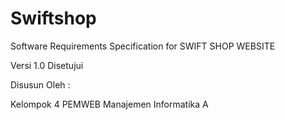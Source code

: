 # Swiftshop

Software Requirements Specification
for
SWIFT SHOP WEBSITE

Versi 1.0 Disetujui


Disusun Oleh :

Kelompok 4 PEMWEB Manajemen Informatika A
